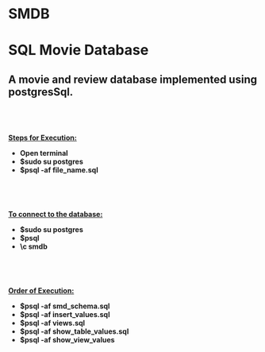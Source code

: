 # SMDB
<h1>SQL Movie Database</h1>
<h2>A movie and review database implemented using postgresSql.</h2><br>
<br>
<h4><u>Steps for Execution:</u>
<ul>
  <li>Open terminal</li>
  <li>$sudo su postgres</li>
  <li>$psql -af file_name.sql</li>
  </ul>
  </h4>
  
  <br><br>
  <h4><u>To connect to the database:</u>
  <ul>
  <li>$sudo su postgres</li>
  <li>$psql</li>
  <li>\c smdb
    </ul>
    </h4>
    <br><br>
<h4><u>Order of Execution:</u><br>
<ul><li>$psql -af smd_schema.sql</li>
  <li>$psql -af insert_values.sql</li>
  <li>$psql -af views.sql</li>
  <li>$psql -af show_table_values.sql</li>
  <li>$psql -af show_view_values</li>
  </h4>
